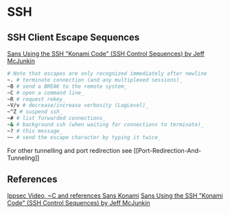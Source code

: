 # SSH 


## SSH Client Escape Sequences
[Sans Using the SSH "Konami Code" (SSH Control Sequences) by Jeff McJunkin](https://www.sans.org/blog/using-the-ssh-konami-code-ssh-control-sequences/)

```bash
# Note that escapes are only recognized immediately after newline
~. # terminate connection (and any multiplexed sessions)_
~B # send a BREAK to the remote system_
~C # open a command line_
~R # request rekey_
~V/v # decrease/increase verbosity (LogLevel)_
~^Z # suspend ssh_
~# # list forwarded connections_
~& # background ssh (when waiting for connections to terminate)_
~? # this message_
~~ # send the escape character by typing it twice_

```




For other tunnelling and port redirection see [[Port-Redirection-And-Tunneling]]


## References

[Ippsec Video, ~C and references Sans Konami](https://www.youtube.com/watch?v=eojA9k4px-8)
[Sans Using the SSH "Konami Code" (SSH Control Sequences) by Jeff McJunkin](https://www.sans.org/blog/using-the-ssh-konami-code-ssh-control-sequences/)

